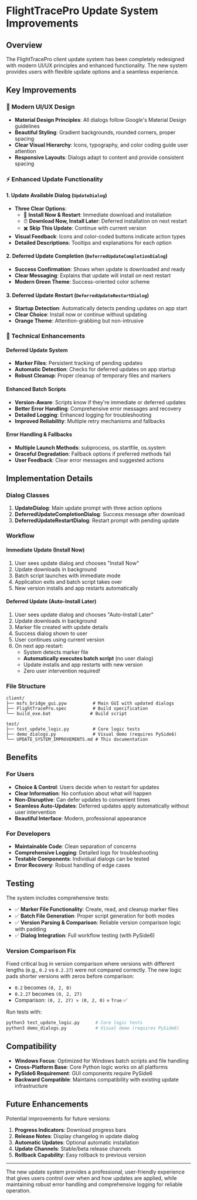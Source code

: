 # FlightTracePro Update System Improvements

## Overview

The FlightTracePro client update system has been completely redesigned with modern UI/UX principles and enhanced functionality. The new system provides users with flexible update options and a seamless experience.

## Key Improvements

### 🎨 Modern UI/UX Design

- **Material Design Principles**: All dialogs follow Google's Material Design guidelines
- **Beautiful Styling**: Gradient backgrounds, rounded corners, proper spacing
- **Clear Visual Hierarchy**: Icons, typography, and color coding guide user attention
- **Responsive Layouts**: Dialogs adapt to content and provide consistent spacing

### ⚡ Enhanced Update Functionality

#### 1. Update Available Dialog (`UpdateDialog`)
- **Three Clear Options**:
  - 🔄 **Install Now & Restart**: Immediate download and installation
  - ⏰ **Download Now, Install Later**: Deferred installation on next restart
  - ✖️ **Skip This Update**: Continue with current version
- **Visual Feedback**: Icons and color-coded buttons indicate action types
- **Detailed Descriptions**: Tooltips and explanations for each option

#### 2. Deferred Update Completion (`DeferredUpdateCompletionDialog`)
- **Success Confirmation**: Shows when update is downloaded and ready
- **Clear Messaging**: Explains that update will install on next restart
- **Modern Green Theme**: Success-oriented color scheme

#### 3. Deferred Update Restart (`DeferredUpdateRestartDialog`)
- **Startup Detection**: Automatically detects pending updates on app start
- **Clear Choice**: Install now or continue without updating
- **Orange Theme**: Attention-grabbing but non-intrusive

### 🔧 Technical Enhancements

#### Deferred Update System
- **Marker Files**: Persistent tracking of pending updates
- **Automatic Detection**: Checks for deferred updates on app startup
- **Robust Cleanup**: Proper cleanup of temporary files and markers

#### Enhanced Batch Scripts
- **Version-Aware**: Scripts know if they're immediate or deferred updates
- **Better Error Handling**: Comprehensive error messages and recovery
- **Detailed Logging**: Enhanced logging for troubleshooting
- **Improved Reliability**: Multiple retry mechanisms and fallbacks

#### Error Handling & Fallbacks
- **Multiple Launch Methods**: subprocess, os.startfile, os.system
- **Graceful Degradation**: Fallback options if preferred methods fail
- **User Feedback**: Clear error messages and suggested actions

## Implementation Details

### Dialog Classes

1. **UpdateDialog**: Main update prompt with three action options
2. **DeferredUpdateCompletionDialog**: Success message after download
3. **DeferredUpdateRestartDialog**: Restart prompt with pending update

### Workflow

#### Immediate Update (Install Now)
1. User sees update dialog and chooses "Install Now"
2. Update downloads in background
3. Batch script launches with immediate mode
4. Application exits and batch script takes over
5. New version installs and app restarts automatically

#### Deferred Update (Auto-Install Later)
1. User sees update dialog and chooses "Auto-Install Later"
2. Update downloads in background
3. Marker file created with update details
4. Success dialog shown to user
5. User continues using current version
6. On next app restart:
   - System detects marker file
   - **Automatically executes batch script** (no user dialog)
   - Update installs and app restarts with new version
   - Zero user intervention required!

### File Structure

```
client/
├── msfs_bridge_gui.pyw          # Main GUI with updated dialogs
├── FlightTracePro.spec          # Build specification
└── build_exe.bat               # Build script

test/
├── test_update_logic.py         # Core logic tests
├── demo_dialogs.py              # Visual demo (requires PySide6)
└── UPDATE_SYSTEM_IMPROVEMENTS.md # This documentation
```

## Benefits

### For Users
- **Choice & Control**: Users decide when to restart for updates
- **Clear Information**: No confusion about what will happen
- **Non-Disruptive**: Can defer updates to convenient times
- **Seamless Auto-Updates**: Deferred updates apply automatically without user intervention
- **Beautiful Interface**: Modern, professional appearance

### For Developers
- **Maintainable Code**: Clean separation of concerns
- **Comprehensive Logging**: Detailed logs for troubleshooting
- **Testable Components**: Individual dialogs can be tested
- **Error Recovery**: Robust handling of edge cases

## Testing

The system includes comprehensive tests:

- ✅ **Marker File Functionality**: Create, read, and cleanup marker files
- ✅ **Batch File Generation**: Proper script generation for both modes
- ✅ **Version Parsing & Comparison**: Reliable version comparison logic with padding
- ✅ **Dialog Integration**: Full workflow testing (with PySide6)

### Version Comparison Fix

Fixed critical bug in version comparison where versions with different lengths (e.g., `0.2` vs `0.2.27`) were not compared correctly. The new logic pads shorter versions with zeros before comparison:

- `0.2` becomes `(0, 2, 0)` 
- `0.2.27` becomes `(0, 2, 27)`
- Comparison: `(0, 2, 27) > (0, 2, 0)` = `True` ✅

Run tests with:
```bash
python3 test_update_logic.py      # Core logic tests
python3 demo_dialogs.py           # Visual demo (requires PySide6)
```

## Compatibility

- **Windows Focus**: Optimized for Windows batch scripts and file handling
- **Cross-Platform Base**: Core Python logic works on all platforms
- **PySide6 Requirement**: GUI components require PySide6
- **Backward Compatible**: Maintains compatibility with existing update infrastructure

## Future Enhancements

Potential improvements for future versions:

1. **Progress Indicators**: Download progress bars
2. **Release Notes**: Display changelog in update dialog
3. **Automatic Updates**: Optional automatic installation
4. **Update Channels**: Stable/beta release channels
5. **Rollback Capability**: Easy rollback to previous version

---

The new update system provides a professional, user-friendly experience that gives users control over when and how updates are applied, while maintaining robust error handling and comprehensive logging for reliable operation.